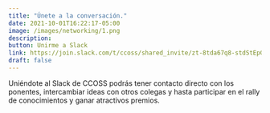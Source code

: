 ```yaml
---
title: "Únete a la conversación."
date: 2021-10-01T16:22:17-05:00
image: /images/networking/1.png
description: 
button: Unirme a Slack
link: https://join.slack.com/t/ccoss/shared_invite/zt-8tda67q8-stdStEpGV_2cXG6wGpNm_Q
draft: false
---
```


Uniéndote al Slack de CCOSS podrás tener contacto directo con los ponentes, intercambiar ideas con otros colegas y hasta participar en el rally de conocimientos y ganar atractivos premios.



